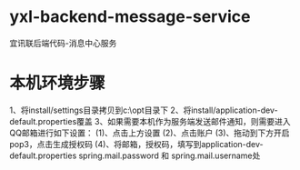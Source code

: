 # yxl-backend-message-service
宜讯联后端代码-消息中心服务

# 本机环境步骤
1、将install/settings目录拷贝到c:\\opt目录下
2、将install/application-dev-default.properties覆盖
3、如果需要本机作为服务端发送邮件通知，则需要进入QQ邮箱进行如下设置：
(1)、点击上方设置
(2)、点击账户
(3)、拖动到下方开启pop3，点击生成授权码
(4)、将邮箱，授权码，填写到application-dev-default.properties  spring.mail.password 和 spring.mail.username处
